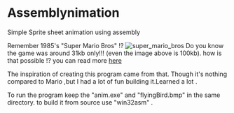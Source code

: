 # Assemblynimation
Simple Sprite sheet animation using assembly

Remember 1985's "Super Mario Bros" !? 
 <img src="https://upload.wikimedia.org/wikipedia/en/0/03/Super_Mario_Bros._box.png" alt="super_mario_bros" >
 Do you know the game was around 31kb only!!! (even the image above is 100kb). how is that possible !?
 you can read more  <a href="https://www.quora.com/Super-Mario-Bros-game-was-just-31-Kilobytes-Hows-that-possible">here</a> 
 
The inspiration of creating this program came from that. Though it's nothing compared to Mario ,but I had a lot of fun building it.Learned a lot . 
 
To run the program keep the "anim.exe" and "flyingBird.bmp" in the same directory.
to build it from source use "win32asm" .
